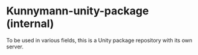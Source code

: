 # Kunnymann-unity-package (internal)

To be used in various fields, this is a Unity package repository with its own server.
